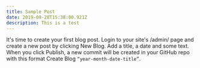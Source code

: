 ```yaml
---
title: Sample Post
date: 2019-09-28T15:38:00.921Z
description: This is a test
---
```

It's time to create your first blog post. Login to your site's /admin/ page and create a new post by clicking New Blog. Add a title, a date and some text. When you click Publish, a new commit will be created in your GitHub repo with this format Create Blog `“year-month-date-title”`.
